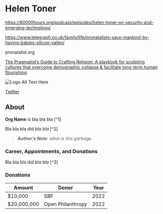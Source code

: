 # Helen Toner

https://80000hours.org/podcast/episodes/helen-toner-on-security-and-emerging-technology/

https://www.telegraph.co.uk/family/life/pronatalists-save-mankind-by-having-babies-silicon-valley/

pronatalist.org

[The Pragmatist’s Guide to Crafting Religion: A playbook for sculpting cultures that overcome demographic collapse & facilitate long-term human flourishing](https://www.amazon.com/gp/product/B0BSLDF2FW)

![Logo Alt Text Here](https://upload.wikimedia.org/wikipedia/commons/thumb/9/9e/Picea_abies_shoot_with_buds%2C_Sogndal%2C_Norway.jpg/240px-Picea_abies_shoot_with_buds%2C_Sogndal%2C_Norway.jpg)

[Twitter]()

## About

**Org Name** is bla bla bla [^1]

Bla bla bla did _bla bla_ [^2]

> ***Author's Note**: what is this garbage*


### Career, Appointments, and Donations

Bla bla bla did _bla bla_ [^3]


### Donations

| Amount        | Donor               | Year |
| ------------- | ------------------- | ---- |
| $10,000       | SBF                 | 2022 |
| $20,000,000   | Open Philanthropy   | 2022 |

